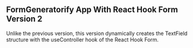 ## FormGeneratorify App With React Hook Form Version 2

Unlike the previous version, this version dynamically creates the TextField structure with the useController hook of the React Hook Form.
